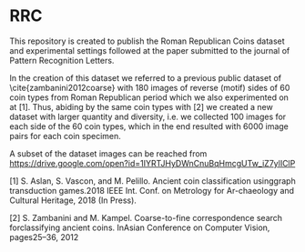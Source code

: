 # RRC
This repository is created to publish the Roman Republican Coins dataset and experimental settings followed at the paper submitted to the journal of Pattern Recognition Letters.

In the creation of this dataset we referred to a previous public dataset of \cite{zambanini2012coarse} with 180 images of reverse (motif) sides of 60 coin types from Roman Republican period which we also experimented on at [1]. Thus, abiding by the same coin types with [2] we created a new dataset with larger quantity and diversity, i.e. we collected 100 images for each side of the 60 coin types, which in the end resulted with 6000 image pairs for each coin specimen. 

A subset of the dataset images can be reached from https://drive.google.com/open?id=1IYRTJHyDWnCnuBqHmcgUTw_iZ7ylIClP




[1] S. Aslan,  S. Vascon,  and M. Pelillo.   Ancient coin classification usinggraph transduction games.2018 IEEE Int. Conf. on Metrology for Ar-chaeology and Cultural Heritage, 2018 (In Press).

[2] S. Zambanini and M. Kampel.  Coarse-to-fine correspondence search forclassifying ancient coins. InAsian Conference on Computer Vision, pages25–36, 2012
